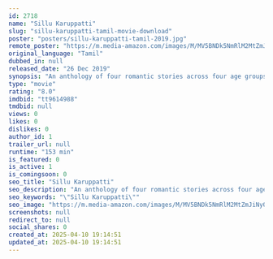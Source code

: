 ```yaml
---
id: 2718
name: "Sillu Karuppatti"
slug: "sillu-karuppatti-tamil-movie-download"
poster: "posters/sillu-karuppatti-tamil-2019.jpg"
remote_poster: "https://m.media-amazon.com/images/M/MV5BNDk5NmRlM2MtZmJiNy00YTZhLWJlMjUtY2I5MTQ1MzExMjBiXkEyXkFqcGdeQXVyODIwMDI1NjM@._V1_SX300.jpg"
original_language: "Tamil"
dubbed_in: null
released_date: "26 Dec 2019"
synopsis: "An anthology of four romantic stories across four age groups connected by that magical thread called love."
type: "movie"
rating: "8.0"
imdbid: "tt9614988"
tmdbid: null
views: 0
likes: 0
dislikes: 0
author_id: 1
trailer_url: null
runtime: "153 min"
is_featured: 0
is_active: 1
is_comingsoon: 0
seo_title: "Sillu Karuppatti"
seo_description: "An anthology of four romantic stories across four age groups connected by that magical thread called love."
seo_keywords: "\"Sillu Karuppatti\""
seo_image: "https://m.media-amazon.com/images/M/MV5BNDk5NmRlM2MtZmJiNy00YTZhLWJlMjUtY2I5MTQ1MzExMjBiXkEyXkFqcGdeQXVyODIwMDI1NjM@._V1_SX300.jpg"
screenshots: null
redirect_to: null
social_shares: 0
created_at: 2025-04-10 19:14:51
updated_at: 2025-04-10 19:14:51
---
```


